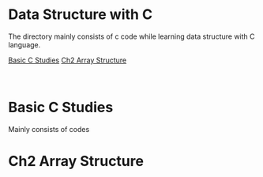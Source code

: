 # Data Structure with C

The directory mainly consists of c code while learning data structure with C language.

[Basic C Studies](#basic-c-studies)
[Ch2 Array Structure](#ch2-array-structure)

<br>

# Basic C Studies
Mainly consists of codes 

# Ch2 Array Structure